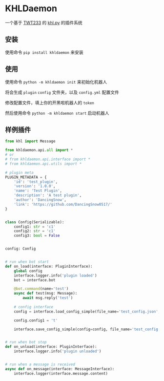 # KHLDaemon

一个基于 [TWT233](https://github.com/TWT233) 的 [khl.py](https://github.com/TWT233/khl.py) 的插件系统

## 安装

使用命令 ``pip install khldaemon`` 来安装

## 使用

使用命令 ``python -m khldaemon init`` 来初始化机器人

将会生成 ``plugin`` ``config`` 文件夹，以及 ``config.yml`` 配置文件

修改配置文件，填上你的开黑啦机器人的 ``token``

然后使用命令 ``python -m khldaemon start`` 启动机器人

## 样例插件

```python
from khl import Message

from khldaemon.api.all import *
# or
# from khldaemon.api.interface import *
# from khldaemon.api.utils import *

# plugin meta
PLUGIN_METADATA = {
    'id': 'test_plugin',
    'version': '1.0.0',
    'name': 'Test Plugin',
    'description': 'A test plugin',
    'author': 'DancingSnow',
    'link': 'https://github.com/DancingSnow0517/'
}


class Config(Serializable):
    config1: str = 'c1'
    config2: str = 'c1'
    config3: bool = False


config: Config


# run when bot start
def on_load(interface: PluginInterface):
    global config
    interface.logger.info('plugin loaded')
    bot = interface.bot

    @bot.command(name='test')
    async def test(msg: Message):
        await msg.reply('test')
    
    # config interface
    config = interface.load_config_simple(file_name='test_config.json', target_class=Config, in_data_folder=True)

    config.config1 = 't'

    interface.save_config_simple(config=config, file_name='test_config.json', in_data_folder=True)


# run when bot stop
def on_unload(interface: PluginInterface):
    interface.logger.info('plugin unloaded')


# run when a message is received
async def on_message(interface: MessageInterface):
    interface.logger(interface.message.content)

```